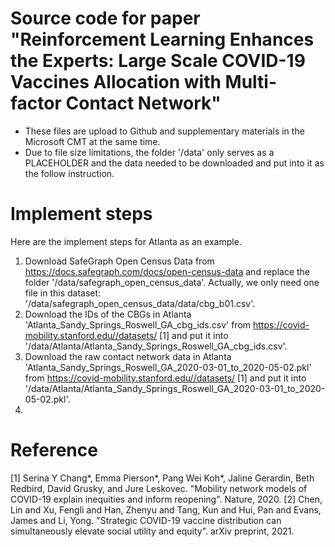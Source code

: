 # Source code for paper "Reinforcement Learning Enhances the Experts: Large Scale COVID-19 Vaccines Allocation with Multi-factor Contact Network"

- These files are upload to Github and supplementary materials in the Microsoft CMT at the same time.
- Due to file size limitations, the folder '/data' only serves as a PLACEHOLDER and the data needed to be downloaded and put into it as the follow instruction.

# Implement steps
Here are the implement steps for Atlanta as an example.
1. Download SafeGraph Open Census Data from https://docs.safegraph.com/docs/open-census-data and replace the folder '/data/safegraph_open_census_data'. Actually, we only need one file in this dataset: '/data/safegraph_open_census_data/data/cbg_b01.csv'.
2. Download the IDs of the CBGs in Atlanta 'Atlanta_Sandy_Springs_Roswell_GA_cbg_ids.csv' from https://covid-mobility.stanford.edu//datasets/ [1] and put it into '/data/Atlanta/Atlanta_Sandy_Springs_Roswell_GA_cbg_ids.csv'.
3. Download the raw contact network data in Atlanta 'Atlanta_Sandy_Springs_Roswell_GA_2020-03-01_to_2020-05-02.pkl' from https://covid-mobility.stanford.edu//datasets/ [1] and put it into '/data/Atlanta/Atlanta_Sandy_Springs_Roswell_GA_2020-03-01_to_2020-05-02.pkl'.
4. 

# Reference
[1] Serina Y Chang*, Emma Pierson*, Pang Wei Koh*, Jaline Gerardin, Beth Redbird, David Grusky, and Jure Leskovec. "Mobility network models of COVID-19 explain inequities and inform reopening". Nature, 2020.
[2] Chen, Lin and Xu, Fengli and Han, Zhenyu and Tang, Kun and Hui, Pan and Evans, James and Li, Yong. "Strategic COVID-19 vaccine distribution can simultaneously elevate social utility and equity". arXiv preprint, 2021.

